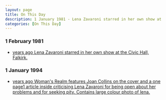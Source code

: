 ```yaml
---
layout: page
title: On This Day
description: 1 January 1981 - Lena Zavaroni starred in her own show at the Civic Hall, Falkirk. 1 January 1994 - Woman's Realm features Joan Collins on the cover and a one page1 article inside criticising Lena Zavaroni for being open about her problems and for seeking pity. Contains large colour photo of lena.
categories: [On This Day]
---
```


### 1 February 1981
* [<span id="age1"></span> years ago Lena Zavaroni starred in her own show at the Civic Hall, Falkirk.](/theatre/the%20lena%20zavaroni%20show/1981/02/01/the-lena-zavaroni-show.html)

### 1 January 1994
* [<span id="age2"></span> years ago Woman's Realm features Joan Collins on the cover and a one page1 article inside criticising Lena Zavaroni for being open about her problems and for seeking pity. Contains large colour photo of lena.](/magazines/1994/02/01/womans-realm.html)

<!-- Script for calculating number of years ago -->
<script>
var dob = '19810201';
var year = Number(dob.substr(0, 4));
var month = Number(dob.substr(4, 2)) - 1;
var day = Number(dob.substr(6, 2));
var today = new Date();
var age1 = today.getFullYear() - year;
if (today.getMonth() < month || (today.getMonth() == month && today.getDate() < day)) {
  age1--;
}
document.getElementById("age1").innerHTML=age1;

var dob = '19940201';
var year = Number(dob.substr(0, 4));
var month = Number(dob.substr(4, 2)) - 1;
var day = Number(dob.substr(6, 2));
var today = new Date();
var age2 = today.getFullYear() - year;
if (today.getMonth() < month || (today.getMonth() == month && today.getDate() < day)) {
  age2--;
}
document.getElementById("age2").innerHTML=age2;
</script>

